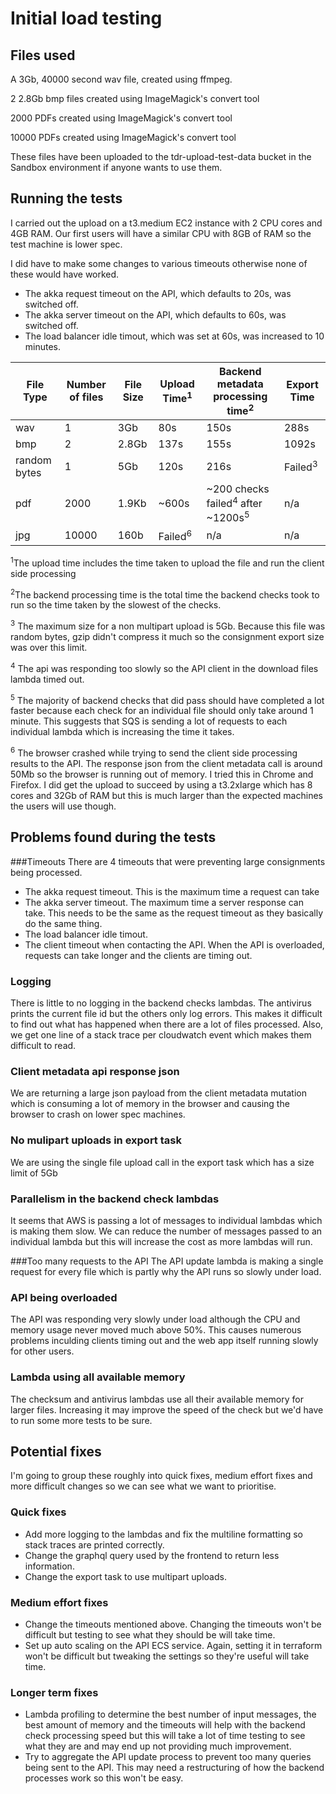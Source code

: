 # Initial load testing

## Files used

A 3Gb, 40000 second wav file, created using ffmpeg.

2 2.8Gb bmp files created using ImageMagick's convert tool

2000 PDFs created using ImageMagick's convert tool

10000 PDFs created using ImageMagick's convert tool

These files have been uploaded to the tdr-upload-test-data bucket in the Sandbox environment if anyone wants to use them.

## Running the tests

I carried out the upload on a t3.medium EC2 instance with 2 CPU cores and 4GB RAM. Our first users will have a similar CPU with 8GB of RAM so the test machine is lower spec.

I did have to make some changes to various timeouts otherwise none of these would have worked.
* The akka request timeout on the API, which defaults to 20s, was switched off.
* The akka server timeout on the API, which defaults to 60s, was switched off.
* The load balancer idle timout, which was set at 60s, was increased to 10 minutes.

| File Type    | Number of files | File Size | Upload Time<sup>1</sup> | Backend metadata processing time<sup>2</sup>            | Export Time        |
|--------------|-----------------|-----------|-------------------------|---------------------------------------------------------|--------------------|
| wav          | 1               | 3Gb       | 80s                     | 150s                                                    | 288s               |
| bmp          | 2               | 2.8Gb     | 137s                    | 155s                                                    | 1092s              |
| random bytes | 1               | 5Gb       | 120s                    | 216s                                                    | Failed<sup>3</sup> |
| pdf          | 2000            | 1.9Kb     | ~600s                   | ~200 checks failed<sup>4</sup> after ~1200s<sup>5</sup> | n/a                |
| jpg          | 10000           | 160b      | Failed<sup>6</sup>      | n/a                                                     | n/a                |


<sup>1</sup>The upload time includes the time taken to upload the file and run the client side processing

<sup>2</sup>The backend processing time is the total time the backend checks took to run so the time taken by the slowest of the checks.

<sup>3</sup> The maximum size for a non multipart upload is 5Gb. Because this file was random bytes, gzip didn't compress it much so the consignment export size was over this limit.

<sup>4</sup> The api was responding too slowly so the API client in the download files lambda timed out.

<sup>5</sup> The majority of backend checks that did pass should have completed a lot faster because each check for an individual file should only take around 1 minute. This suggests that SQS is sending a lot of requests to each individual lambda which is increasing the time it takes.

<sup>6</sup> The browser crashed while trying to send the client side processing results to the API. The response json from the client metadata call is around 50Mb so the browser is running out of memory. I tried this in Chrome and Firefox. I did get the upload to succeed by using a t3.2xlarge which has 8 cores and 32Gb of RAM but this is much larger than the expected machines the users will use though.

## Problems found during the tests

###Timeouts
There are 4 timeouts that were preventing large consignments being processed.
* The akka request timeout. This is the maximum time a request can take
* The akka server timeout. The maximum time a server response can take. This needs to be the same as the request timeout as they basically do the same thing.
* The load balancer idle timout.
* The client timeout when contacting the API. When the API is overloaded, requests can take longer and the clients are timing out.

### Logging
There is little to no logging in the backend checks lambdas. The antivirus prints the current file id but the others only log errors. This makes it difficult to find out what has happened when there are a lot of files processed. Also, we get one line of a stack trace per cloudwatch event which makes them difficult to read.

### Client metadata api response json
We are returning a large json payload from the client metadata mutation which is consuming a lot of memory in the browser and causing the browser to crash on lower spec machines.

### No mulipart uploads in export task
We are using the single file upload call in the export task which has a size limit of 5Gb

### Parallelism in the backend check lambdas
It seems that AWS is passing a lot of messages to individual lambdas which is making them slow. We can reduce the number of messages passed to an individual lambda but this will increase the cost as more lambdas will run.

###Too many requests to the API
The API update lambda is making a single request for every file which is partly why the API runs so slowly under load. 

### API being overloaded
The API was responding very slowly under load although the CPU and memory usage never moved much above 50%. This causes numerous problems inculding clients timing out and the web app itself running slowly for other users.

### Lambda using all available memory
The checksum and antivirus lambdas use all their available memory for larger files. Increasing it may improve the speed of the check but we'd have to run some more tests to be sure.

## Potential fixes
I'm going to group these roughly into quick fixes, medium effort fixes and more difficult changes so we can see what we want to prioritise.

### Quick fixes
* Add more logging to the lambdas and fix the multiline formatting so stack traces are printed correctly.
* Change the graphql query used by the frontend to return less information.
* Change the export task to use multipart uploads.

### Medium effort fixes
* Change the timeouts mentioned above. Changing the timeouts won't be difficult but testing to see what they should be will take time.
* Set up auto scaling on the API ECS service. Again, setting it in terraform won't be difficult but tweaking the settings so they're useful will take time.

### Longer term fixes 
* Lambda profiling to determine the best number of input messages, the best amount of memory and the timeouts will help with the backend check processing speed but this will take a lot of time testing to see what they are and may end up not providing much improvement.
* Try to aggregate the API update process to prevent too many queries being sent to the API. This may need a restructuring of how the backend processes work so this won't be easy.